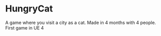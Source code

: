 # HungryCat
A game where you visit a city as a cat.
Made in 4 months with 4 people.
First game in UE 4

